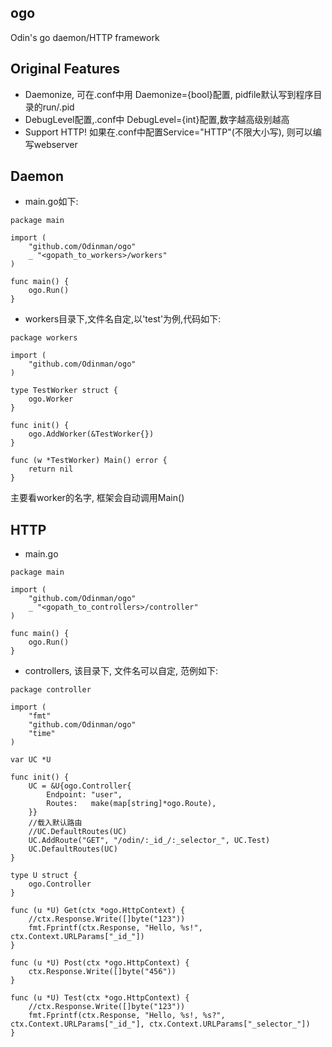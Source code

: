 ## ogo

Odin's go daemon/HTTP framework

## Original Features

* Daemonize, 可在<appname>.conf中用 Daemonize={bool}配置, pidfile默认写到程序目录的run/<appname>.pid
* DebugLevel配置,<appname>.conf中 DebugLevel={int}配置,数字越高级别越高
* Support HTTP! 如果在<appname>.conf中配置Service="HTTP"(不限大小写), 则可以编写webserver

## Daemon
* main.go如下:

```
package main

import (
    "github.com/Odinman/ogo"
    _ "<gopath_to_workers>/workers"
)

func main() {
    ogo.Run()
}
```

* workers目录下,文件名自定,以'test'为例,代码如下:

```
package workers

import (
    "github.com/Odinman/ogo"
)

type TestWorker struct {
    ogo.Worker
}

func init() {
    ogo.AddWorker(&TestWorker{})
}

func (w *TestWorker) Main() error {
    return nil
}

```

主要看worker的名字, 框架会自动调用Main()


## HTTP

* main.go

```
package main

import (
	"github.com/Odinman/ogo"
	_ "<gopath_to_controllers>/controller"
)

func main() {
	ogo.Run()
}
```

* controllers, 该目录下, 文件名可以自定, 范例如下:

```
package controller

import (
	"fmt"
	"github.com/Odinman/ogo"
	"time"
)

var UC *U

func init() {
	UC = &U{ogo.Controller{
		Endpoint: "user",
		Routes:   make(map[string]*ogo.Route),
	}}
	//载入默认路由
	//UC.DefaultRoutes(UC)
	UC.AddRoute("GET", "/odin/:_id_/:_selector_", UC.Test)
	UC.DefaultRoutes(UC)
}

type U struct {
	ogo.Controller
}

func (u *U) Get(ctx *ogo.HttpContext) {
	//ctx.Response.Write([]byte("123"))
	fmt.Fprintf(ctx.Response, "Hello, %s!", ctx.Context.URLParams["_id_"])
}

func (u *U) Post(ctx *ogo.HttpContext) {
	ctx.Response.Write([]byte("456"))
}

func (u *U) Test(ctx *ogo.HttpContext) {
	//ctx.Response.Write([]byte("123"))
	fmt.Fprintf(ctx.Response, "Hello, %s!, %s?", ctx.Context.URLParams["_id_"], ctx.Context.URLParams["_selector_"])
}
```

